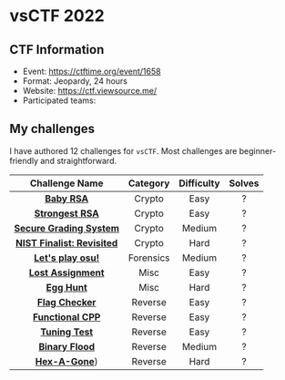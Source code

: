 # vsCTF 2022

## CTF Information

- Event: https://ctftime.org/event/1658
- Format: Jeopardy, 24 hours
- Website: https://ctf.viewsource.me/
- Participated teams: 

## My challenges

I have authored 12 challenges for `vsCTF`. Most challenges are beginner-friendly and straightforward.

|  Challenge Name  |   Category   | Difficulty | Solves |
| :--------------: | :----------: |  :------:  | :----: |
| [**Baby RSA**](./Crypto/Baby%20RSA/Player/README.md)     | Crypto       |    Easy    |    ?   |
| [**Strongest RSA**](./Crypto/Strongest%20RSA/Player/README.md)| Crypto       |    Easy    |    ?   |
| [**Secure Grading System**](./Crypto/Secure%20Grading%20System/Player/README.md)| Crypto |  Medium  |    ?   |
| [**NIST Finalist: Revisited**](./Crypto/NIST%20Finalist%20Revisited/Player/README.md)| Crypto |  Hard |    ?   |
| [**Let's play osu!**](./Forensics/Lets%20play%20osu/README.md)| Forensics  |  Medium    |    ?   |
| [**Lost Assignment**](./Misc/Lost%20Assignment/Player/README.md)| Misc       |  Easy      |    ?   |
| [**Egg Hunt**](./Misc/Egg%20Hunt/README.md)     | Misc         |  Hard      |    ?   |
| [**Flag Checker**](./Reverse/Flag%20Checker/README.md) | Reverse      |  Easy      |    ?   |
| [**Functional CPP**](./Reverse/Functional%20CPP/README.md)| Reverse     |  Easy      |    ?   |
| [**Tuning Test**](./Reverse/Tuning%20Test/README.md)  | Reverse      |  Easy      |    ?   |
| [**Binary Flood**](./Reverse/Binary%20Flood/README.md) | Reverse      |  Medium    |    ?   |
| [**Hex-A-Gone**](./Reverse/Hex-A-Gone/README.md))   | Reverse      |  Hard      |    ?   |